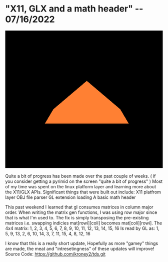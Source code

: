 # "X11, GLX and a math header" -- 07/16/2022

![Nice alt text](../images/pyrimid.png "a pyrimid loaded from an OBJ file")

Quite a bit of progress has been made over the past couple of weeks. ( if you consider getting a pyrimid on the screen "quite a bit of progress" ) Most of my time was spent on the linux platform layer and learning more about the X11/GLX APIs.
Significant things that were built out include:
X11 platfrom layer
OBJ file parser
GL extension loading
A basic math header

This past weekend I learned that gl consumes matrices in column major order. When writing the matrix gen functions, I was using row major since that is what I'm used to. The fix is simply transposing the pre-existing matrices i.e. swapping indicies mat[rowi][coli] becomes mat[coli][rowi].
The 4x4 matrix:
1,  2,  3,  4,
5,  6,  7,  8,
9,  10, 11, 12,
13, 14, 15, 16
Is read by GL as:
1, 5,  9, 13,
2, 6, 10, 14,
3, 7, 11, 15,
4, 8, 12, 16

I know that this is a really short update, Hopefully as more "gamey" things are made, the meat and "intresetingness" of these updates will improve!
Source Code: https://github.com/kroney2/tds.git
